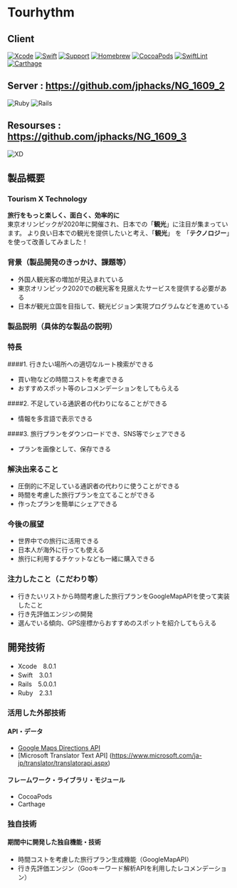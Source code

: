 # Tourhythm
## Client
[![Xcode](https://img.shields.io/badge/Xcode-8.0.1-blue.svg)](https://developer.apple.com/xcode/)
[![Swift](https://img.shields.io/badge/Swift-3.0.1-orange.svg)](https://swift.org/)
[![Support](https://img.shields.io/badge/support-iOS%209%2B%20-orange.svg?style=flat)](https://www.apple.com/nl/ios/)
[![Homebrew](https://img.shields.io/badge/Homebrew-1.0.5-yellow.svg)](http://brew.sh/index_ja.html)
[![CocoaPods](https://img.shields.io/badge/CocoaPods-1.1.1-red.svg)](https://cocoapods.org)
[![SwiftLint](https://img.shields.io/badge/SwiftLint-0.11.1-blue.svg)](https://github.com/realm/SwiftLint)
[![Carthage](https://img.shields.io/badge/Carthage-0.18.1-blue.svg)](https://github.com/Carthage/Carthage)

## Server : https://github.com/jphacks/NG_1609_2 
![Ruby](https://img.shields.io/badge/Ruby-2.3.1-red.svg)
![Rails](https://img.shields.io/badge/Rails-5.0.0.1-red.svg)

## Resourses :  https://github.com/jphacks/NG_1609_3 
![XD](https://img.shields.io/badge/XD-0.6.2.7-ff69b4.svg)

## 製品概要
### Tourism X Technology
**旅行をもっと楽しく、面白く、効率的に**  
東京オリンピックが2020年に開催され、日本での「**観光**」に注目が集まっています。
より良い日本での観光を提供したいと考え、「**観光**」 を 「**テクノロジー**」　を使って改善してみました！

### 背景（製品開発のきっかけ、課題等）
* 外国人観光客の増加が見込まれている
* 東京オリンピック2020での観光客を見据えたサービスを提供する必要がある
* 日本が観光立国を目指して、観光ビジョン実現プログラムなどを進めている

### 製品説明（具体的な製品の説明）
### 特長
####1. 行きたい場所への適切なルート検索ができる
 * 買い物などの時間コストを考慮できる
 * おすすめスポット等のレコメンデーションをしてもらえる
  
####2. 不足している通訳者の代わりになることができる 
 * 情報を多言語で表示できる
  
####3. 旅行プランをダウンロードでき、SNS等でシェアできる
  * プランを画像として、保存できる
  
### 解決出来ること
* 圧倒的に不足している通訳者の代わりに使うことができる
* 時間を考慮した旅行プランを立てることができる
* 作ったプランを簡単にシェアできる
 

### 今後の展望
* 世界中での旅行に活用できる　
 * 日本人が海外に行っても使える
* 旅行に利用するチケットなども一緒に購入できる

### 注力したこと（こだわり等）
* 行きたいリストから時間考慮した旅行プランをGoogleMapAPIを使って実装したこと
* 行き先評価エンジンの開発
 * 選んでいる傾向、GPS座標からおすすめのスポットを紹介してもらえる

## 開発技術
* Xcode　8.0.1
* Swift　3.0.1
* Rails　5.0.0.1
* Ruby　2.3.1

### 活用した外部技術
#### API・データ
* [Google Maps Directions API](https://www.microsoft.com/ja-jp/translator/translatorapi.aspx)
* [Microsoft Translator Text API] (https://www.microsoft.com/ja-jp/translator/translatorapi.aspx)

#### フレームワーク・ライブラリ・モジュール
* CocoaPods
* Carthage

### 独自技術
#### 期間中に開発した独自機能・技術
* 時間コストを考慮した旅行プラン生成機能（GoogleMapAPI）
* 行き先評価エンジン（Gooキーワード解析APIを利用したレコメンデーション）


